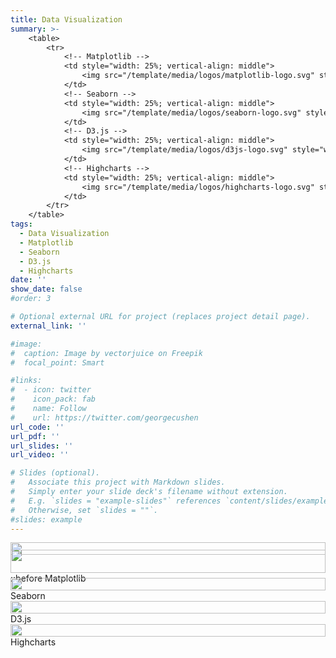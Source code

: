 ```yaml
---
title: Data Visualization
summary: >-
    <table>
        <tr>
            <!-- Matplotlib -->
            <td style="width: 25%; vertical-align: middle">
                <img src="/template/media/logos/matplotlib-logo.svg" style="width: 100%; height: 100%" />
            </td>
            <!-- Seaborn -->
            <td style="width: 25%; vertical-align: middle">
                <img src="/template/media/logos/seaborn-logo.svg" style="width: 100%; height: 100%" />
            </td>
            <!-- D3.js -->
            <td style="width: 25%; vertical-align: middle">
                <img src="/template/media/logos/d3js-logo.svg" style="width: 100%; height: 100%" />
            </td>
            <!-- Highcharts -->
            <td style="width: 25%; vertical-align: middle">
                <img src="/template/media/logos/highcharts-logo.svg" style="width: 100%; height: 100%" />
            </td>
        </tr>
    </table>
tags:
  - Data Visualization
  - Matplotlib
  - Seaborn
  - D3.js
  - Highcharts
date: ''
show_date: false
#order: 3

# Optional external URL for project (replaces project detail page).
external_link: ''

#image:
#  caption: Image by vectorjuice on Freepik
#  focal_point: Smart

#links:
#  - icon: twitter
#    icon_pack: fab
#    name: Follow
#    url: https://twitter.com/georgecushen
url_code: ''
url_pdf: ''
url_slides: ''
url_video: ''

# Slides (optional).
#   Associate this project with Markdown slides.
#   Simply enter your slide deck's filename without extension.
#   E.g. `slides = "example-slides"` references `content/slides/example-slides.md`.
#   Otherwise, set `slides = ""`.
#slides: example
---
```

<!--
    Matplotlib
-->
<div class="row">
    <div class="col-2" style="display: grid; align-items: center">
        <img src="/template/media/logos/matplotlib-logo.svg" style="width: 100%; height: 100%" />
    </div>
    <div class="col-10" style="display: grid; align-items: center">
        <div class="skills-content">
            <span class="skills-icon">
                <img src="/template/media/logos/matplotlib-logo.svg" style="width: 100%; height: 100%">
                    ::before
                </img>
            </span>
            <span class="skills-name">
                Matplotlib
            </span>
            <div class="skills-wrapper">
                <div class="skills-percent" style="width: 85%">
                </div>
            </div>
        </div>
    </div>
</div>
<!--
    Seaborn
-->
<div class="row">
    <div class="col-2" style="display: grid; align-items: center">
        <img src="/template/media/logos/seaborn-logo.svg" style="width: 100%; height: 100%" />
    </div>
    <div class="col-10" style="display: grid; align-items: center">
        <div class="skills-content">
            <span class="skills-name">
                Seaborn
            </span>
            <div class="skills-wrapper">
                <div class="skills-percent" style="width: 85%">
                </div>
            </div>
        </div>
    </div>
</div>
<!--
    D3.js
-->
<div class="row">
    <div class="col-2" style="display: grid; align-items: center">
            <img src="/template/media/logos/d3js-logo.svg" style="width: 100%; height: 100%" />
    </div>
    <div class="col-10" style="display: grid; align-items: center">
        <div class="skills-content">
            <span class="skills-name">
                D3.js
            </span>
            <div class="skills-wrapper">
                <div class="skills-percent" style="width: 70%">
                </div>
            </div>
        </div>
    </div>
</div>
<!--
    Highcharts
-->
<div class="row">
    <div class="col-2" style="display: grid; align-items: center">
       <img src="/template/media/logos/highcharts-logo.svg" style="width: 100%; height: 100%" />
    </div>
    <div class="col-10" style="display: grid; align-items: center">
        <div class="skills-content">
            <span class="skills-name">
                Highcharts
            </span>
            <div class="skills-wrapper">
                <div class="skills-percent" style="width: 65%">
                </div>
            </div>
        </div>
    </div>
</div>
<!--
    ADD NEW
<div class="row">
    <div class="col-2" style="display: grid; align-items: center">
        SVG or Image Object HERE
    </div>
    <div class="col-10" style="display: grid; align-items: center">
        <div class="skills-content">
            <span class="skills-name">
                Name of skill
            </span>
            <div class="skills-wrapper">
                <div class="skills-percent" style="width: 80%">
                </div>
            </div>
        </div>
    </div>
</div>
-->
